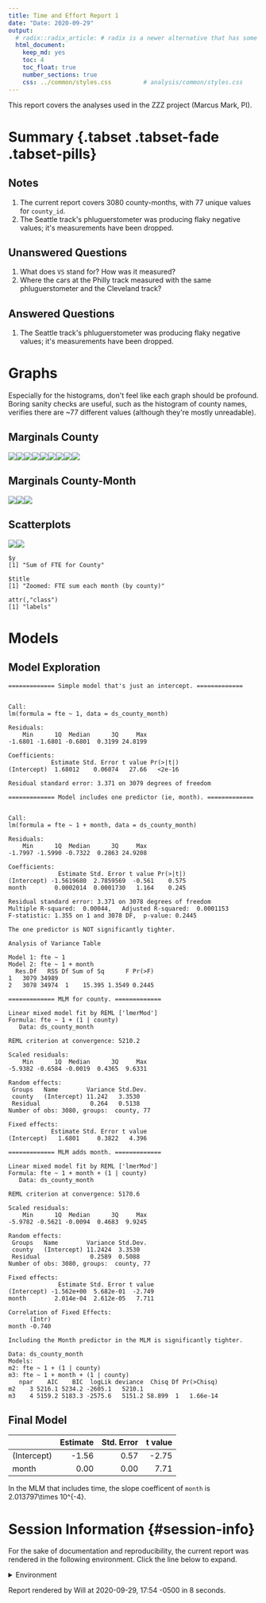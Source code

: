 ```yaml
---
title: Time and Effort Report 1
date: "Date: 2020-09-29"
output:
  # radix::radix_article: # radix is a newer alternative that has some advantages over `html_document`.
  html_document:
    keep_md: yes
    toc: 4
    toc_float: true
    number_sections: true
    css: ../common/styles.css         # analysis/common/styles.css
---
```


This report covers the analyses used in the ZZZ project (Marcus Mark, PI).

<!--  Set the working directory to the repository's base directory; this assumes the report is nested inside of two directories.-->


<!-- Set the report-wide options, and point to the external code file. -->


<!-- Load 'sourced' R files.  Suppress the output when loading sources. -->


<!-- Load packages, or at least verify they're available on the local machine.  Suppress the output when loading packages. -->


<!-- Load any global functions and variables declared in the R file.  Suppress the output. -->


<!-- Declare any global functions specific to a Rmd output.  Suppress the output. -->


<!-- Load the datasets.   -->


<!-- Tweak the datasets.   -->


Summary {.tabset .tabset-fade .tabset-pills}
===========================================================================

Notes
---------------------------------------------------------------------------

1. The current report covers 3080 county-months, with 77 unique values for `county_id`.
1. The Seattle track's phluguerstometer was producing flaky negative values; it's measurements have been dropped.


Unanswered Questions
---------------------------------------------------------------------------

1. What does `VS` stand for?  How was it measured?
1. Where the cars at the Philly track measured with the same phluguerstometer and the Cleveland track?


Answered Questions
---------------------------------------------------------------------------

1. The Seattle track's phluguerstometer was producing flaky negative values; it's measurements have been dropped.


Graphs
===========================================================================
Especially for the histograms, don't feel like each graph should be profound.
Boring sanity checks are useful,
such as the histogram of county names,
verifies there are ~77 different values (although they're mostly unreadable).


Marginals County
---------------------------------------------------------------------------

![](figure-png/marginals-county-1.png)<!-- -->![](figure-png/marginals-county-2.png)<!-- -->![](figure-png/marginals-county-3.png)<!-- -->![](figure-png/marginals-county-4.png)<!-- -->![](figure-png/marginals-county-5.png)<!-- -->![](figure-png/marginals-county-6.png)<!-- -->![](figure-png/marginals-county-7.png)<!-- -->![](figure-png/marginals-county-8.png)<!-- -->![](figure-png/marginals-county-9.png)<!-- -->

Marginals County-Month
---------------------------------------------------------------------------

![](figure-png/marginals-county-month-1.png)<!-- -->![](figure-png/marginals-county-month-2.png)<!-- -->![](figure-png/marginals-county-month-3.png)<!-- -->


Scatterplots
---------------------------------------------------------------------------

![](figure-png/scatterplots-1.png)<!-- -->![](figure-png/scatterplots-2.png)<!-- -->

```
$y
[1] "Sum of FTE for County"

$title
[1] "Zoomed: FTE sum each month (by county)"

attr(,"class")
[1] "labels"
```


Models
===========================================================================

Model Exploration
---------------------------------------------------------------------------

```
============= Simple model that's just an intercept. =============
```

```

Call:
lm(formula = fte ~ 1, data = ds_county_month)

Residuals:
    Min      1Q  Median      3Q     Max 
-1.6801 -1.6801 -0.6801  0.3199 24.8199 

Coefficients:
            Estimate Std. Error t value Pr(>|t|)
(Intercept)  1.68012    0.06074   27.66   <2e-16

Residual standard error: 3.371 on 3079 degrees of freedom
```

```
============= Model includes one predictor (ie, month). =============
```

```

Call:
lm(formula = fte ~ 1 + month, data = ds_county_month)

Residuals:
    Min      1Q  Median      3Q     Max 
-1.7997 -1.5990 -0.7322  0.2863 24.9208 

Coefficients:
              Estimate Std. Error t value Pr(>|t|)
(Intercept) -1.5619680  2.7859569  -0.561    0.575
month        0.0002014  0.0001730   1.164    0.245

Residual standard error: 3.371 on 3078 degrees of freedom
Multiple R-squared:  0.00044,	Adjusted R-squared:  0.0001153 
F-statistic: 1.355 on 1 and 3078 DF,  p-value: 0.2445
```

```
The one predictor is NOT significantly tighter.
```

```
Analysis of Variance Table

Model 1: fte ~ 1
Model 2: fte ~ 1 + month
  Res.Df   RSS Df Sum of Sq      F Pr(>F)
1   3079 34989                           
2   3078 34974  1    15.395 1.3549 0.2445
```

```
============= MLM for county. =============
```

```
Linear mixed model fit by REML ['lmerMod']
Formula: fte ~ 1 + (1 | county)
   Data: ds_county_month

REML criterion at convergence: 5210.2

Scaled residuals: 
    Min      1Q  Median      3Q     Max 
-5.9382 -0.6584 -0.0019  0.4365  9.6331 

Random effects:
 Groups   Name        Variance Std.Dev.
 county   (Intercept) 11.242   3.3530  
 Residual              0.264   0.5138  
Number of obs: 3080, groups:  county, 77

Fixed effects:
            Estimate Std. Error t value
(Intercept)   1.6801     0.3822   4.396
```

```
============= MLM adds month. =============
```

```
Linear mixed model fit by REML ['lmerMod']
Formula: fte ~ 1 + month + (1 | county)
   Data: ds_county_month

REML criterion at convergence: 5170.6

Scaled residuals: 
    Min      1Q  Median      3Q     Max 
-5.9782 -0.5621 -0.0094  0.4683  9.9245 

Random effects:
 Groups   Name        Variance Std.Dev.
 county   (Intercept) 11.2424  3.3530  
 Residual              0.2589  0.5088  
Number of obs: 3080, groups:  county, 77

Fixed effects:
              Estimate Std. Error t value
(Intercept) -1.562e+00  5.682e-01  -2.749
month        2.014e-04  2.612e-05   7.711

Correlation of Fixed Effects:
      (Intr)
month -0.740
```

```
Including the Month predictor in the MLM is significantly tighter.
```

```
Data: ds_county_month
Models:
m2: fte ~ 1 + (1 | county)
m3: fte ~ 1 + month + (1 | county)
   npar    AIC    BIC  logLik deviance  Chisq Df Pr(>Chisq)
m2    3 5216.1 5234.2 -2605.1   5210.1                     
m3    4 5159.2 5183.3 -2575.6   5151.2 58.899  1   1.66e-14
```


Final Model
---------------------------------------------------------------------------


|            | Estimate| Std. Error| t value|
|:-----------|--------:|----------:|-------:|
|(Intercept) |    -1.56|       0.57|   -2.75|
|month       |     0.00|       0.00|    7.71|

In the MLM that includes time, the slope coefficent of `month` is 2.013797\times 10^{-4}.


Session Information {#session-info}
===========================================================================

For the sake of documentation and reproducibility, the current report was rendered in the following environment.  Click the line below to expand.

<details>
  <summary>Environment <span class="glyphicon glyphicon-plus-sign"></span></summary>

```
- Session info -----------------------------------------------------------------------
 setting  value                                      
 version  R version 4.0.2 Patched (2020-07-12 r78826)
 os       Windows >= 8 x64                           
 system   x86_64, mingw32                            
 ui       RStudio                                    
 language (EN)                                       
 collate  English_United States.1252                 
 ctype    English_United States.1252                 
 tz       America/Chicago                            
 date     2020-09-29                                 

- Packages ---------------------------------------------------------------------------
 package         * version     date       lib source                                  
 assertthat        0.2.1       2019-03-21 [1] CRAN (R 4.0.0)                          
 backports         1.1.10      2020-09-15 [1] CRAN (R 4.0.2)                          
 bit               4.0.4       2020-08-04 [1] CRAN (R 4.0.2)                          
 bit64             4.0.5       2020-08-30 [1] CRAN (R 4.0.2)                          
 blob              1.2.1       2020-01-20 [1] CRAN (R 4.0.0)                          
 boot              1.3-25      2020-04-26 [3] CRAN (R 4.0.2)                          
 callr             3.4.4       2020-09-07 [1] CRAN (R 4.0.2)                          
 checkmate         2.0.0       2020-02-06 [1] CRAN (R 4.0.0)                          
 cli               2.0.2       2020-02-28 [1] CRAN (R 4.0.0)                          
 colorspace        1.4-1       2019-03-18 [1] CRAN (R 4.0.0)                          
 config            0.3         2018-03-27 [1] CRAN (R 4.0.0)                          
 crayon            1.3.4       2017-09-16 [1] CRAN (R 4.0.0)                          
 curl              4.3         2019-12-02 [1] CRAN (R 4.0.0)                          
 DBI               1.1.0       2019-12-15 [1] CRAN (R 4.0.0)                          
 desc              1.2.0       2018-05-01 [1] CRAN (R 4.0.0)                          
 devtools          2.3.2       2020-09-18 [1] CRAN (R 4.0.2)                          
 digest            0.6.25      2020-02-23 [1] CRAN (R 4.0.0)                          
 dplyr             1.0.2       2020-08-18 [1] CRAN (R 4.0.2)                          
 ellipsis          0.3.1       2020-05-15 [1] CRAN (R 4.0.0)                          
 evaluate          0.14        2019-05-28 [1] CRAN (R 4.0.0)                          
 fansi             0.4.1       2020-01-08 [1] CRAN (R 4.0.0)                          
 farver            2.0.3       2020-01-16 [1] CRAN (R 4.0.0)                          
 forcats           0.5.0       2020-03-01 [1] CRAN (R 4.0.0)                          
 fs                1.5.0       2020-07-31 [1] CRAN (R 4.0.2)                          
 generics          0.0.2       2018-11-29 [1] CRAN (R 4.0.0)                          
 ggplot2         * 3.3.2       2020-06-19 [1] CRAN (R 4.0.2)                          
 glue              1.4.2       2020-08-27 [1] CRAN (R 4.0.2)                          
 gtable            0.3.0       2019-03-25 [1] CRAN (R 4.0.0)                          
 highr             0.8         2019-03-20 [1] CRAN (R 4.0.0)                          
 hms               0.5.3       2020-01-08 [1] CRAN (R 4.0.0)                          
 htmltools         0.5.0       2020-06-16 [1] CRAN (R 4.0.0)                          
 import            1.1.0       2015-06-22 [1] CRAN (R 4.0.0)                          
 knitr           * 1.29        2020-06-23 [1] CRAN (R 4.0.0)                          
 labeling          0.3         2014-08-23 [1] CRAN (R 4.0.0)                          
 lattice           0.20-41     2020-04-02 [3] CRAN (R 4.0.2)                          
 lifecycle         0.2.0       2020-03-06 [1] CRAN (R 4.0.0)                          
 lme4            * 1.1-23      2020-04-07 [1] CRAN (R 4.0.0)                          
 lubridate         1.7.9       2020-06-08 [1] CRAN (R 4.0.0)                          
 magrittr          1.5         2014-11-22 [1] CRAN (R 4.0.0)                          
 MASS              7.3-51.6    2020-04-26 [3] CRAN (R 4.0.2)                          
 Matrix          * 1.2-18      2019-11-27 [3] CRAN (R 4.0.2)                          
 memoise           1.1.0       2017-04-21 [1] CRAN (R 4.0.0)                          
 mgcv              1.8-31      2019-11-09 [3] CRAN (R 4.0.2)                          
 minqa             1.2.4       2014-10-09 [1] CRAN (R 4.0.0)                          
 munsell           0.5.0       2018-06-12 [1] CRAN (R 4.0.0)                          
 nlme              3.1-148     2020-05-24 [3] CRAN (R 4.0.2)                          
 nloptr            1.2.2.2     2020-07-02 [1] CRAN (R 4.0.2)                          
 odbc              1.2.3       2020-06-18 [1] CRAN (R 4.0.0)                          
 OuhscMunge        0.1.9.9013  2020-08-25 [1] Github (OuhscBbmc/OuhscMunge@b8a3663)   
 packrat           0.5.0       2018-11-14 [1] CRAN (R 4.0.0)                          
 pillar            1.4.6       2020-07-10 [1] CRAN (R 4.0.2)                          
 pkgbuild          1.1.0       2020-07-13 [1] CRAN (R 4.0.2)                          
 pkgconfig         2.0.3       2019-09-22 [1] CRAN (R 4.0.0)                          
 pkgload           1.1.0       2020-05-29 [1] CRAN (R 4.0.0)                          
 prettyunits       1.1.1       2020-01-24 [1] CRAN (R 4.0.0)                          
 processx          3.4.4       2020-09-03 [1] CRAN (R 4.0.2)                          
 ps                1.3.4       2020-08-11 [1] CRAN (R 4.0.2)                          
 purrr             0.3.4       2020-04-17 [1] CRAN (R 4.0.0)                          
 R6                2.4.1       2019-11-12 [1] CRAN (R 4.0.0)                          
 Rcpp              1.0.5       2020-07-06 [1] CRAN (R 4.0.2)                          
 readr             1.3.1       2018-12-21 [1] CRAN (R 4.0.0)                          
 remotes           2.2.0       2020-07-21 [1] CRAN (R 4.0.2)                          
 rlang             0.4.7       2020-07-09 [1] CRAN (R 4.0.2)                          
 rmarkdown         2.3         2020-06-18 [1] CRAN (R 4.0.0)                          
 rprojroot         1.3-2       2018-01-03 [1] CRAN (R 4.0.0)                          
 RSQLite           2.2.0       2020-01-07 [1] CRAN (R 4.0.0)                          
 rstudioapi        0.11        2020-02-07 [1] CRAN (R 4.0.0)                          
 scales            1.1.1       2020-05-11 [1] CRAN (R 4.0.0)                          
 sessioninfo       1.1.1       2018-11-05 [1] CRAN (R 4.0.0)                          
 statmod           1.4.34      2020-02-17 [1] CRAN (R 4.0.0)                          
 stringi           1.4.6       2020-02-17 [1] CRAN (R 4.0.0)                          
 stringr           1.4.0       2019-02-10 [1] CRAN (R 4.0.0)                          
 TabularManifest   0.1-16.9003 2020-09-29 [1] Github (Melinae/TabularManifest@b966a2b)
 testit            0.11.1      2020-08-05 [1] Github (yihui/testit@c1c19f8)           
 testthat          2.3.2       2020-03-02 [1] CRAN (R 4.0.0)                          
 tibble            3.0.3       2020-07-10 [1] CRAN (R 4.0.2)                          
 tidyr             1.1.2       2020-08-27 [1] CRAN (R 4.0.2)                          
 tidyselect        1.1.0       2020-05-11 [1] CRAN (R 4.0.0)                          
 usethis           1.6.3       2020-09-17 [1] CRAN (R 4.0.2)                          
 vctrs             0.3.4       2020-08-29 [1] CRAN (R 4.0.2)                          
 viridisLite       0.3.0       2018-02-01 [1] CRAN (R 4.0.0)                          
 withr             2.2.0       2020-04-20 [1] CRAN (R 4.0.0)                          
 xfun              0.16        2020-07-24 [1] CRAN (R 4.0.2)                          
 yaml              2.2.1       2020-02-01 [1] CRAN (R 4.0.0)                          
 zoo               1.8-8       2020-05-02 [1] CRAN (R 4.0.0)                          

[1] D:/Projects/RLibraries
[2] D:/Users/Will/Documents/R/win-library/4.0
[3] C:/Program Files/R/R-4.0.2patched/library
```
</details>



Report rendered by Will at 2020-09-29, 17:54 -0500 in 8 seconds.
